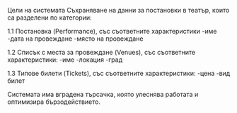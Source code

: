 Цели на системата
	Съхраняване на данни за постановки в театър, които са разделени по категории:

1.1 Постановка (Performance), със съответните характеристики
-име
-дата на провеждане
-място на провеждане

1.2 Списък с места за провеждане (Venues), със съответните характеристики:
-име
-локация
-град

1.3 Типове билети (Tickets), със съответните характеристики:
-цена
-вид билет

Системата има вградена търсачка, която улеснява работата и оптимизира бързодействието.


